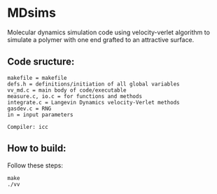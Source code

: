 # MDsims
Molecular dynamics simulation code using velocity-verlet algorithm to simulate a polymer with one end grafted to an attractive surface.

## Code sructure: 
```
makefile = makefile
defs.h = definitions/initiation of all global variables
vv_md.c = main body of code/executable
measure.c, io.c = for functions and methods
integrate.c = Langevin Dynamics velocity-Verlet methods
gasdev.c = RNG
in = input parameters

Compiler: icc
```
## How to build:

Follow these steps:
```
make 
./vv
```
